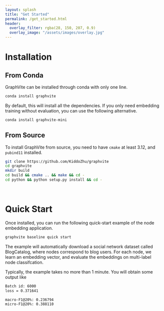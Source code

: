 ```yaml
---
layout: splash
title: "Get Started"
permalink: /get_started.html
header:
  overlay_filter: rgba(28, 150, 207, 0.9)
  overlay_image: "/assets/images/overlay.jpg"
---
```


Installation
============

From Conda
----------

GraphVite can be installed through conda with only one line.

```bash
conda install graphvite
```

By default, this will install all the dependencies.
If you only need embedding training without evaluation, you can use the following alternative.

```bash
conda install graphvite-mini
```

From Source
-----------

To install GraphVite from source, you need to have ``cmake`` at least 3.12, and ``pubind11`` installed.

```bash
git clone https://github.com/KiddoZhu/graphvite
cd graphvite
mkdir build
cd build && cmake .. && make && cd -
cd python && python setup.py install && cd -
```
<br>

Quick Start
===========

Once installed, you can run the following quick-start example of the node embedding application.

```bash
graphvite baseline quick start
```

The example will automatically download a social network dataset called BlogCatalog, where nodes
correspond to blog users. For each node, we learn an embedding vector, and evaluate the embeddings
on multi-label node classifcation.

Typically, the example takes no more than 1 minute. You will obtain some output like

```bash
Batch id: 6000
loss = 0.371641

macro-F1@20%: 0.236794
micro-F1@20%: 0.388110
```

